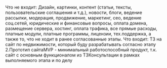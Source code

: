 Что не входит:
Дизайн, картинки, контент (статьи, тексты, пользовательские соглашения и т.д.), новости, блоги, ведение рассылки, модерация, продвижение, маркетинг, сео, ведение соц.сетей, юридические и финансовые вопросы, оплата домена, размещение сервера, хостинг, оплата трафика, все прямые расходы, платные модули, платные программы, лицензии, тех.поддержка, а также то, что не ходит в ранее согласованные этапы.
Что входит:
ТЗ на сайт по недвижимости, который буду разрабатывать согласно этапу 2.Прототип сайтаMVP - минимальный работоспособный продукт, т.к. сайт с основным функционалом из ТЗКонсультации в рамках выполняемого этапа и по делу
